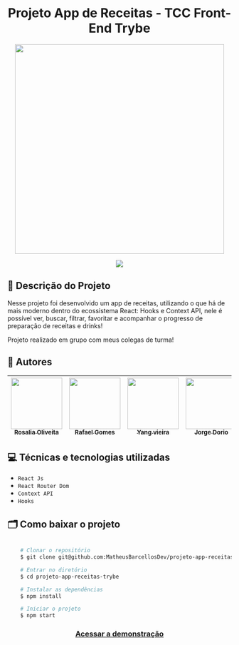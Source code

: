 <h1 align="center"> Projeto App de Receitas - TCC Front-End Trybe </h1>


<p align="center">
  <img width="470" src="GifProjeto.gif">
</p>

<p align="center">
<img src="http://img.shields.io/static/v1?label=STATUS&message=FINALIZADO&color=GREEN&style=for-the-badge"/>
</p>

## :rocket: Descrição do Projeto

<p> Nesse projeto foi desenvolvido um app de receitas, utilizando o que há de mais moderno dentro do ecossistema React: Hooks e Context API, nele é possível ver, buscar, filtrar, favoritar e acompanhar o progresso de preparação de receitas e drinks!</p>

<p> Projeto realizado em grupo com meus colegas de turma!</p>
  
## :handshake: Autores

| [<img src="https://avatars.githubusercontent.com/u/86959793?v=4" width=115><br><sub>Rosalia Oliveita</sub>](https://github.com/Ro-padoin) |  [<img src="https://avatars.githubusercontent.com/u/87668329?v=4" width=115><br><sub>Rafael Gomes</sub>](https://github.com/RB-RafaelGomes) |  [<img src="https://avatars.githubusercontent.com/u/90363090?v=4" width=115><br><sub>Yang vieira</sub>](https://github.com/yangwom) | [<img src="https://avatars.githubusercontent.com/u/89706605?v=4" width=115><br><sub>Jorge Dorio</sub>](https://github.com/JorgeDorio) |
| :---: | :---: | :---: | :---: |

## :computer: Técnicas e tecnologias utilizadas

- ``React Js``
- ``React Router Dom``
- ``Context API ``
- ``Hooks``

## 🗂 Como baixar o projeto

```bash

    # Clonar o repositório
    $ git clone git@github.com:MatheusBarcellosDev/projeto-app-receitas-trybe.git

    # Entrar no diretório
    $ cd projeto-app-receitas-trybe

    # Instalar as dependências
    $ npm install

    # Iniciar o projeto
    $ npm start
```

<h3 align="center">
    <a href="https://admiring-ritchie-b6d922.netlify.app/">Acessar a demonstração</a>
<h3 >
  
  


